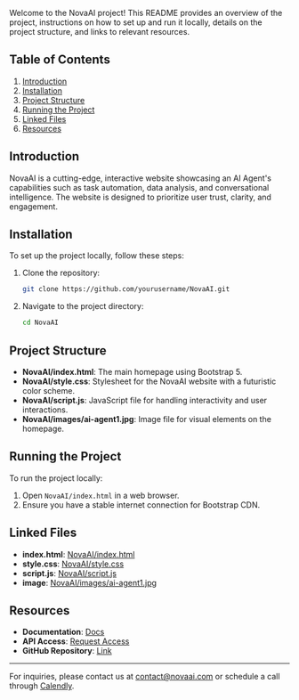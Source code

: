 
Welcome to the NovaAI project! This README provides an overview of the project, instructions on how to set up and run it locally, details on the project structure, and links to relevant resources.

## Table of Contents

1. [Introduction](#introduction)
2. [Installation](#installation)
3. [Project Structure](#project-structure)
4. [Running the Project](#running-the-project)
5. [Linked Files](#linked-files)
6. [Resources](#resources)

## Introduction

NovaAI is a cutting-edge, interactive website showcasing an AI Agent's capabilities such as task automation, data analysis, and conversational intelligence. The website is designed to prioritize user trust, clarity, and engagement.

## Installation

To set up the project locally, follow these steps:

1. Clone the repository:
   ```bash
   git clone https://github.com/yourusername/NovaAI.git
   ```
2. Navigate to the project directory:
   ```bash
   cd NovaAI
   ```

## Project Structure

- **NovaAI/index.html**: The main homepage using Bootstrap 5.
- **NovaAI/style.css**: Stylesheet for the NovaAI website with a futuristic color scheme.
- **NovaAI/script.js**: JavaScript file for handling interactivity and user interactions.
- **NovaAI/images/ai-agent1.jpg**: Image file for visual elements on the homepage.

## Running the Project

To run the project locally:

1. Open `NovaAI/index.html` in a web browser.
2. Ensure you have a stable internet connection for Bootstrap CDN.

## Linked Files

- **index.html**: [NovaAI/index.html](./index.html)
- **style.css**: [NovaAI/style.css](./style.css)
- **script.js**: [NovaAI/script.js](./script.js)
- **image**: [NovaAI/images/ai-agent1.jpg](./images/ai-agent1.jpg)

## Resources

- **Documentation**: [Docs](#)
- **API Access**: [Request Access](#)
- **GitHub Repository**: [Link](https://github.com/yourusername/NovaAI)

---

For inquiries, please contact us at [contact@novaai.com](mailto:contact@novaai.com) or schedule a call through [Calendly](https://calendly.com/novaai).
